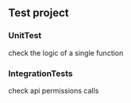 ## Test project

### UnitTest
check the logic of a single function

### IntegrationTests
check api permissions calls